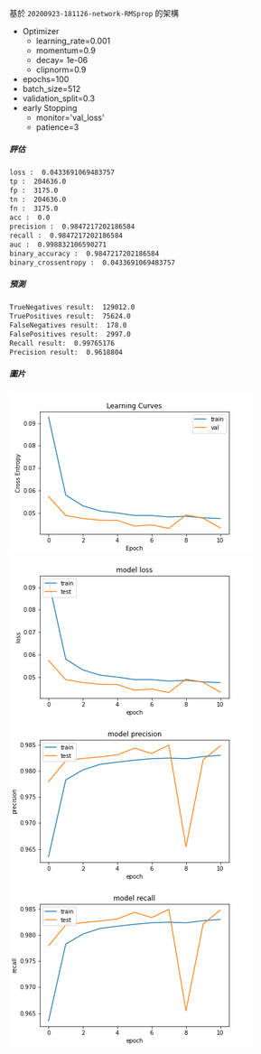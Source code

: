 基於 `20200923-181126-network-RMSprop` 的架構
- Optimizer
    - learning_rate=0.001
    - momentum=0.9
    - decay= 1e-06
    - clipnorm=0.9
- epochs=100
- batch_size=512
- validation_split=0.3
- early Stopping
    - monitor='val_loss'
    - patience=3

##### 評估

```
loss :  0.0433691069483757
tp :  204636.0
fp :  3175.0
tn :  204636.0
fn :  3175.0
acc :  0.0
precision :  0.9847217202186584
recall :  0.9847217202186584
auc :  0.998832106590271
binary_accuracy :  0.9847217202186584
binary_crossentropy :  0.0433691069483757
```

##### 預測

```
TrueNegatives result:  129012.0
TruePositives result:  75624.0
FalseNegatives result:  178.0
FalsePositives result:  2997.0
Recall result:  0.99765176
Precision result:  0.9618804
```

##### 圖片
![](cross_entropy_graph_decay.png)
![](loss.png)
![](precision.png)
![](recall.png)

